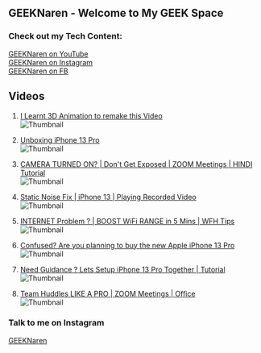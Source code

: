 ## GEEKNaren - Welcome to My GEEK Space

### Check out my Tech Content:

[GEEKNaren on YouTube](https://www.youtube.com/channel/UC9b5HjeayKls3UqSjTGRYMQ)<br/>
[GEEKNaren on Instagram](https://www.instagram.com/geeknaren)<br/>
[GEEKNaren on FB](https://www.facebook.com/geeknaren)


## Videos

1. [I Learnt 3D Animation to remake this Video](https://youtu.be/HOrMFuHGs5M)<br/>
![Thumbnail](https://i9.ytimg.com/vi/HOrMFuHGs5M/mq1.jpg?sqp=CMivrI8G&rs=AOn4CLB5mUdISoQ64KkRJvv_kpGB7-Ziaw)

2. [Unboxing iPhone 13 Pro](https://youtu.be/mqQ4xzKmULU)<br/>
![Thumbnail](https://i9.ytimg.com/vi/mqQ4xzKmULU/mqdefault.jpg?v=61b63c69&sqp=CMivrI8G&rs=AOn4CLBDnbhhU5gDZsYIfKmSsIMa7Fv5jw)

3. [CAMERA TURNED ON? | Don't Get Exposed | ZOOM Meetings | HINDI Tutorial](https://youtu.be/dH2KzFxuD_M)<br/>
![Thumbnail](https://i9.ytimg.com/vi/dH2KzFxuD_M/mqdefault.jpg?v=61c861ab&sqp=CMivrI8G&rs=AOn4CLBoJBm33SpyZp7PGtXE5yhbP2NcoA)

4. [Static Noise Fix | iPhone 13 | Playing Recorded Video](https://youtu.be/QgxViasTjqs)<br/>
![Thumbnail](https://i9.ytimg.com/vi/QgxViasTjqs/mqdefault.jpg?v=61b63bdb&sqp=CPSxrI8G&rs=AOn4CLDmIGR5-k4iEzzQqRjaOVyLXjzhEA)

5. [INTERNET Problem ? | BOOST WiFi RANGE in 5 Mins | WFH Tips](https://youtu.be/Pp8jHMgaUPU)<br/>
![Thumbnail](https://i9.ytimg.com/vi_webp/Pp8jHMgaUPU/mqdefault.webp?v=61b6430a&sqp=CPSxrI8G&rs=AOn4CLDXAqN7yuxuhpJ49iymCaggsH5eUA)

6. [Confused? Are you planning to buy the new Apple iPhone 13 Pro](https://youtu.be/Mx4ZBJLvSrg)<br/>
![Thumbnail](https://i9.ytimg.com/vi_webp/Mx4ZBJLvSrg/mqdefault.webp?v=61b6387b&sqp=CPSxrI8G&rs=AOn4CLBaLTyzE8iYCypFQcyu0Jrx7c5rxA)

7. [Need Guidance ? Lets Setup iPhone 13 Pro Together | Tutorial](https://youtu.be/HK_n4K_Nudo)<br/>
![Thumbnail](https://i9.ytimg.com/vi/HK_n4K_Nudo/mqdefault.jpg?v=61b63b66&sqp=CKC0rI8G&rs=AOn4CLBnDDTeM31wD6IjnMakDACRufcMaQ)

8. [Team Huddles LIKE A PRO | ZOOM Meetings | Office](https://youtu.be/WEUtGnARSEA)<br/>
![Thumbnail](https://i9.ytimg.com/vi/WEUtGnARSEA/mqdefault.jpg?v=61c8626c&sqp=CNC9rI8G&rs=AOn4CLDISp-jryR441btiISus0zEfk9JnQ)


### Talk to me on Instagram
[GEEKNaren](instagram.com/geeknaren)
